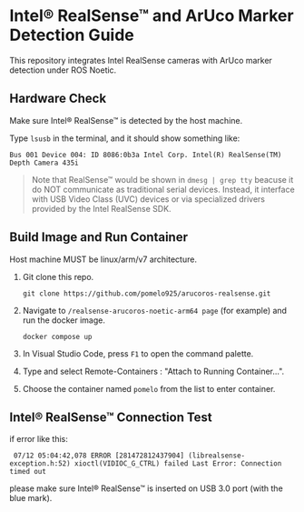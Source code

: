 # Intel® RealSense™ and ArUco Marker Detection Guide

This repository integrates Intel RealSense cameras with ArUco marker detection under ROS Noetic.


## Hardware Check

Make sure Intel® RealSense™ is detected by the host machine.

Type `lsusb` in the terminal, and it should show something like:

```
Bus 001 Device 004: ID 8086:0b3a Intel Corp. Intel(R) RealSense(TM) Depth Camera 435i
```

>Note that RealSense™ would be shown in  `dmesg | grep tty`  beacuse it do NOT communicate as traditional serial devices.  Instead, it interface with USB Video Class (UVC) devices or via specialized drivers provided by the Intel RealSense SDK.


## Build Image and Run Container
Host machine MUST be linux/arm/v7 architecture.


1. Git clone this repo.
    ```
    git clone https://github.com/pomelo925/arucoros-realsense.git
    ```
2. Navigate to `/realsense-arucoros-noetic-arm64 page` (for example) and run the docker image.

    ```
    docker compose up
    ```

3. In Visual Studio Code, press `F1` to open the command palette.

4. Type and select Remote-Containers : "Attach to Running Container...".

5. Choose the container named `pomelo` from the list to enter container.


## Intel® RealSense™ Connection Test
if error like this:
```
 07/12 05:04:42,078 ERROR [281472812437904] (librealsense-exception.h:52) xioctl(VIDIOC_G_CTRL) failed Last Error: Connection timed out
 ```
 please make sure Intel® RealSense™ is inserted on USB 3.0 port (with the blue mark).
